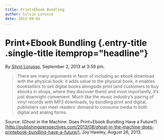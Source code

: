 ```yaml
---
title: Print+Ebook Bundling
author: Silvio Lorusso
date: 2013-09-02
...
```


# Print+Ebook Bundling {.entry-title .single-title itemprop="headline"}

By [Silvio
Lorusso](http://networkcultures.org/digitalpublishing/author/silviolorusso/ "Posts by Silvio Lorusso"),
September 2, 2013 at 3:59 pm.

> There are many arguments in favor of including an ebook download with
> the physical book: it adds value to the physical book, it enables
> booksellers to sell digital books alongside print (and customers to
> buy ebooks in shops, where they discover them) and most importantly,
> it’s just downright convenient. Much like the music industry’s pairing
> of vinyl records with MP3 downloads, by bundling print and digital,
> publishers can meet readers’ demand to consume media in both digital
> and analog forms.

Source: (Ghost in the Machine: Does Print+Ebook Bundling Have a Future?)[http://publishingperspectives.com/2013/08/ghost-in-the-machine-does-printebook-bundling-have-a-future/], Joy Hawley, August 26, 2013.
